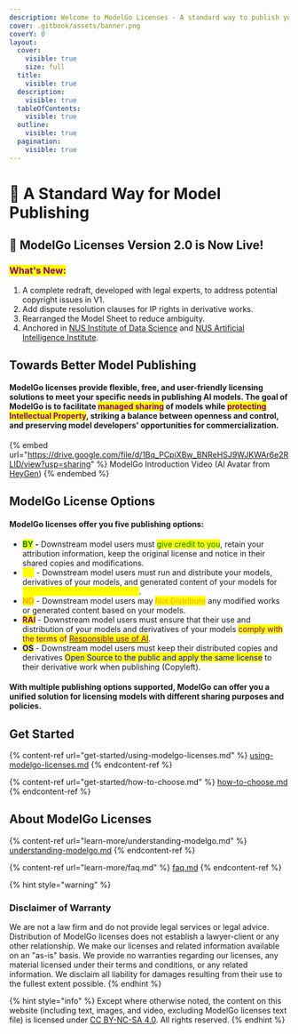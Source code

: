 ```yaml
---
description: Welcome to ModelGo Licenses - A standard way to publish your AI models.
cover: .gitbook/assets/banner.png
coverY: 0
layout:
  cover:
    visible: true
    size: full
  title:
    visible: true
  description:
    visible: true
  tableOfContents:
    visible: true
  outline:
    visible: true
  pagination:
    visible: true
---
```


# 👋 A Standard Way for Model Publishing

## 📣 ModelGo Licenses Version 2.0 is Now Live!

### <mark style="color:purple;">**What's New:**</mark>&#x20;

1. A complete redraft, developed with legal experts, to address potential copyright issues in V1.
2. &#x20;Add dispute resolution clauses for IP rights in derivative works.
3. Rearranged the Model Sheet to reduce ambiguity.
4. Anchored in [NUS Institute of Data Science](https://ids.nus.edu.sg)  and [NUS Artificial Intelligence Institute](https://ai.nus.edu.sg/).

## Towards Better Model Publishing

#### **ModelGo licenses** provide flexible, free, and user-friendly licensing solutions to meet your specific needs in publishing AI models. The goal of ModelGo is to facilitate <mark style="color:purple;">managed sharing</mark> of  models while <mark style="color:purple;">protecting Intellectual Property</mark>, striking a balance between openness and control, and preserving model developers' opportunities for commercialization.



{% embed url="https://drive.google.com/file/d/1Bq_PCpiXBw_BNReHSJ9WJKWAr6e2RLID/view?usp=sharing" %}
ModelGo Introduction Video (AI Avatar from [HeyGen](https://www.heygen.com))
{% endembed %}

## ModelGo License Options&#x20;

#### ModelGo licenses offer you five publishing options:

* <mark style="color:green;">**BY**</mark>**&#x20;-** Downstream model users must <mark style="color:green;">give credit to you</mark>, retain your attribution information, keep the original license and notice in their shared copies and modifications.
* <mark style="color:yellow;">**NC**</mark> - Downstream model users must run and distribute your models, derivatives of your models, and generated content of your models for <mark style="color:yellow;">Non-Commercial purposes only</mark>.
* <mark style="color:orange;">**ND**</mark> - Downstream model users may <mark style="color:orange;">Not Distribute</mark> any modified works or generated content based on your models.
* <mark style="color:purple;">**RAI**</mark> - Downstream model users must ensure that their use and distribution of your models and derivatives of your models <mark style="color:purple;">comply with the terms of</mark> [<mark style="color:purple;">Responsible use of AI</mark>](https://www.licenses.ai/).
* <mark style="color:blue;">**OS**</mark> - Downstream model users must keep their distributed copies and derivatives <mark style="color:blue;">Open Source to the public and apply the same license</mark> to their derivative work when publishing (Copyleft).

#### With multiple publishing options supported, ModelGo can offer you a unified solution for licensing models with different sharing purposes and policies.

## Get Started

{% content-ref url="get-started/using-modelgo-licenses.md" %}
[using-modelgo-licenses.md](get-started/using-modelgo-licenses.md)
{% endcontent-ref %}

{% content-ref url="get-started/how-to-choose.md" %}
[how-to-choose.md](get-started/how-to-choose.md)
{% endcontent-ref %}

## About ModelGo Licenses

{% content-ref url="learn-more/understanding-modelgo.md" %}
[understanding-modelgo.md](learn-more/understanding-modelgo.md)
{% endcontent-ref %}

{% content-ref url="learn-more/faq.md" %}
[faq.md](learn-more/faq.md)
{% endcontent-ref %}



{% hint style="warning" %}
### Disclaimer of Warranty

We are not a law firm and do not provide legal services or legal advice. Distribution of ModelGo licenses does not establish a lawyer-client or any other relationship. We make our licenses and related information available on an "as-is" basis. We provide no warranties regarding our licenses, any material licensed under their terms and conditions, or any related information. We disclaim all liability for damages resulting from their use to the fullest extent possible.
{% endhint %}

{% hint style="info" %}
Except where otherwise noted, the content on this website (including text, images, and video, excluding ModelGo licenses text file) is licensed under [CC BY-NC-SA 4.0](https://creativecommons.org/licenses/by-nc-sa/4.0/deed.en). All rights reserved.
{% endhint %}

